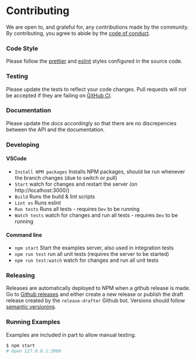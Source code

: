 # Contributing

We are open to, and grateful for, any contributions made by the community. By contributing, you agree to abide by the [code of conduct](./CODE_OF_CONDUCT.md).

### Code Style

Please follow the [prettier](https://github.com/prettier/prettier) and [eslint](https://eslint.org/) styles configured in the source code.

### Testing

Please update the tests to reflect your code changes. Pull requests will not be accepted if they are failing on [GitHub CI](https://github.com/berkeleybross/hippity/pipelines).

### Documentation

Please update the docs accordingly so that there are no discrepencies between the API and the documentation.

### Developing

#### VSCode

- `Install NPM packages` Installs NPM packages, should be run whenever the branch changes (due to switch or pull)
- `Start` watch for changes and restart the server (on http://localhost:3000/)
- `Build` Runs the build & lint scripts
- `Lint es` Runs eslint
- `Run tests` Runs all tests - requires `Dev` to be running
- `Watch tests` watch for changes and run all tests - requires `Dev` to be running

#### Command line

- `npm start` Start the examples server, also used in integration tests
- `npm run test` run all unit tests (requires the server to be started)
- `npm run test:watch` watch for changes and run all unit tests

### Releasing

Releases are automatically deployed to NPM when a github release is made. Go to [Github releases](https://github.com/berkeleybross/hippity/releases) and either create a new release or publish the draft release created by the `release-drafter` Github bot. Versions should follow [semantic versioning](http://semver.org/).

### Running Examples

Examples are included in part to allow manual testing.

```bash
$ npm start
# Open 127.0.0.1:3000
```
